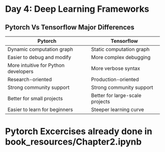 # Day 4: Deep Learning Frameworks


## Pytorch Vs Tensorflow Major Differences

Pytorch | Tensorflow
--- | ---
Dynamic computation graph | Static computation graph
| Easier to debug and modify | More complex debugging
| More intuitive for Python developers | More verbose syntax
| Research-oriented | Production-oriented
| Strong community support | Strong community support
| Better for small projects | Better for large-scale projects
| Easier to learn for beginners | Steeper learning curve

# Pytorch Excercises already done in book_resources/Chapter2.ipynb